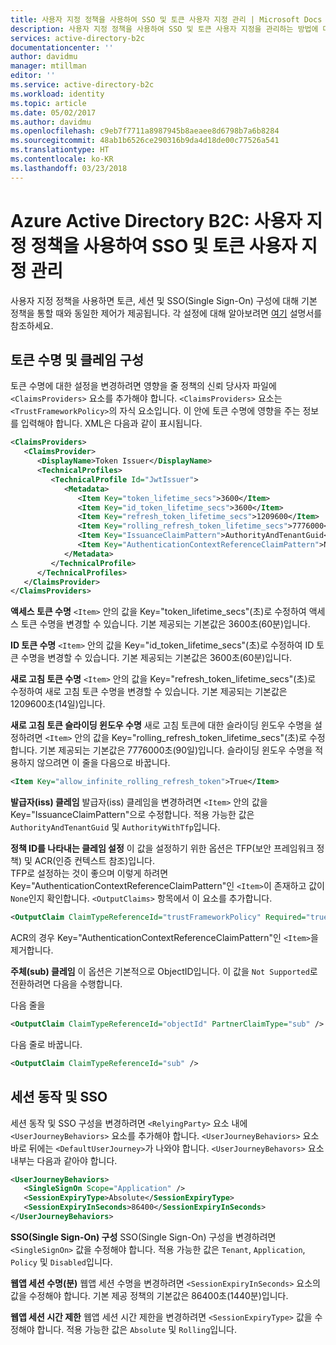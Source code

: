 ```yaml
---
title: 사용자 지정 정책을 사용하여 SSO 및 토큰 사용자 지정 관리 | Microsoft Docs
description: 사용자 지정 정책을 사용하여 SSO 및 토큰 사용자 지정을 관리하는 방법에 대해 알아봅니다.
services: active-directory-b2c
documentationcenter: ''
author: davidmu
manager: mtillman
editor: ''
ms.service: active-directory-b2c
ms.workload: identity
ms.topic: article
ms.date: 05/02/2017
ms.author: davidmu
ms.openlocfilehash: c9eb7f7711a8987945b8aeaee8d6798b7a6b8284
ms.sourcegitcommit: 48ab1b6526ce290316b9da4d18de00c77526a541
ms.translationtype: HT
ms.contentlocale: ko-KR
ms.lasthandoff: 03/23/2018
---
```

# <a name="azure-active-directory-b2c-manage-sso-and-token-customization-with-custom-policies"></a>Azure Active Directory B2C: 사용자 지정 정책을 사용하여 SSO 및 토큰 사용자 지정 관리
사용자 지정 정책을 사용하면 토큰, 세션 및 SSO(Single Sign-On) 구성에 대해 기본 정책을 통할 때와 동일한 제어가 제공됩니다.  각 설정에 대해 알아보려면 [여기](#active-directory-b2c-token-session-sso) 설명서를 참조하세요.

## <a name="token-lifetimes-and-claims-configuration"></a>토큰 수명 및 클레임 구성
토큰 수명에 대한 설정을 변경하려면 영향을 줄 정책의 신뢰 당사자 파일에 `<ClaimsProviders>` 요소를 추가해야 합니다.  `<ClaimsProviders>` 요소는 `<TrustFrameworkPolicy>`의 자식 요소입니다.  이 안에 토큰 수명에 영향을 주는 정보를 입력해야 합니다.  XML은 다음과 같이 표시됩니다.

```XML
<ClaimsProviders>
   <ClaimsProvider>
      <DisplayName>Token Issuer</DisplayName>
      <TechnicalProfiles>
         <TechnicalProfile Id="JwtIssuer">
            <Metadata>
               <Item Key="token_lifetime_secs">3600</Item>
               <Item Key="id_token_lifetime_secs">3600</Item>
               <Item Key="refresh_token_lifetime_secs">1209600</Item>
               <Item Key="rolling_refresh_token_lifetime_secs">7776000</Item>
               <Item Key="IssuanceClaimPattern">AuthorityAndTenantGuid</Item>
               <Item Key="AuthenticationContextReferenceClaimPattern">None</Item>
            </Metadata>
         </TechnicalProfile>
      </TechnicalProfiles>
   </ClaimsProvider>
</ClaimsProviders>
```

**액세스 토큰 수명** `<Item>` 안의 값을 Key="token_lifetime_secs"(초)로 수정하여 액세스 토큰 수명을 변경할 수 있습니다.  기본 제공되는 기본값은 3600초(60분)입니다.

**ID 토큰 수명** `<Item>` 안의 값을 Key="id_token_lifetime_secs"(초)로 수정하여 ID 토큰 수명을 변경할 수 있습니다.  기본 제공되는 기본값은 3600초(60분)입니다.

**새로 고침 토큰 수명** `<Item>` 안의 값을 Key="refresh_token_lifetime_secs"(초)로 수정하여 새로 고침 토큰 수명을 변경할 수 있습니다.  기본 제공되는 기본값은 1209600초(14일)입니다.

**새로 고침 토큰 슬라이딩 윈도우 수명** 새로 고침 토큰에 대한 슬라이딩 윈도우 수명을 설정하려면 `<Item>` 안의 값을 Key="rolling_refresh_token_lifetime_secs"(초)로 수정합니다.  기본 제공되는 기본값은 7776000초(90일)입니다.  슬라이딩 윈도우 수명을 적용하지 않으려면 이 줄을 다음으로 바꿉니다.
```XML
<Item Key="allow_infinite_rolling_refresh_token">True</Item>
```

**발급자(iss) 클레임** 발급자(iss) 클레임을 변경하려면 `<Item>` 안의 값을 Key="IssuanceClaimPattern"으로 수정합니다.  적용 가능한 값은 `AuthorityAndTenantGuid` 및 `AuthorityWithTfp`입니다.

**정책 ID를 나타내는 클레임 설정** 이 값을 설정하기 위한 옵션은 TFP(보안 프레임워크 정책) 및 ACR(인증 컨텍스트 참조)입니다.  
TFP로 설정하는 것이 좋으며 이렇게 하려면 Key="AuthenticationContextReferenceClaimPattern"인 `<Item>`이 존재하고 값이 `None`인지 확인합니다.
`<OutputClaims>` 항목에서 이 요소를 추가합니다.
```XML
<OutputClaim ClaimTypeReferenceId="trustFrameworkPolicy" Required="true" DefaultValue="{policy}" />
```
ACR의 경우 Key="AuthenticationContextReferenceClaimPattern"인 `<Item>`을 제거합니다.

**주체(sub) 클레임** 이 옵션은 기본적으로 ObjectID입니다. 이 값을 `Not Supported`로 전환하려면 다음을 수행합니다.

다음 줄을 
```XML
<OutputClaim ClaimTypeReferenceId="objectId" PartnerClaimType="sub" />
```
다음 줄로 바꿉니다.
```XML
<OutputClaim ClaimTypeReferenceId="sub" />
```

## <a name="session-behavior-and-sso"></a>세션 동작 및 SSO
세션 동작 및 SSO 구성을 변경하려면 `<RelyingParty>` 요소 내에 `<UserJourneyBehaviors>` 요소를 추가해야 합니다.  `<UserJourneyBehaviors>` 요소 바로 뒤에는 `<DefaultUserJourney>`가 나와야 합니다.  `<UserJourneyBehavors>` 요소 내부는 다음과 같아야 합니다.

```XML
<UserJourneyBehaviors>
   <SingleSignOn Scope="Application" />
   <SessionExpiryType>Absolute</SessionExpiryType>
   <SessionExpiryInSeconds>86400</SessionExpiryInSeconds>
</UserJourneyBehaviors>
```
**SSO(Single Sign-On) 구성** SSO(Single Sign-On) 구성을 변경하려면 `<SingleSignOn>` 값을 수정해야 합니다.  적용 가능한 값은 `Tenant`, `Application`, `Policy` 및 `Disabled`입니다. 

**웹앱 세션 수명(분)** 웹앱 세션 수명을 변경하려면 `<SessionExpiryInSeconds>` 요소의 값을 수정해야 합니다.  기본 제공 정책의 기본값은 86400초(1440분)입니다.

**웹앱 세션 시간 제한** 웹앱 세션 시간 제한을 변경하려면 `<SessionExpiryType>` 값을 수정해야 합니다.  적용 가능한 값은 `Absolute` 및 `Rolling`입니다.
